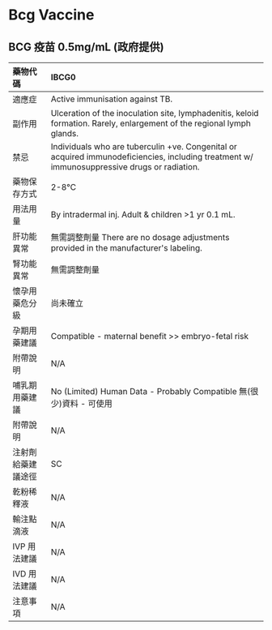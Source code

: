 # Bcg Vaccine

## BCG 疫苗 0.5mg/mL \(政府提供\)

| 藥物代碼 | IBCG0 |
| :--- | :--- |
| 適應症 | Active immunisation against TB. |
| 副作用 | Ulceration of the inoculation site, lymphadenitis, keloid formation. Rarely, enlargement of the regional lymph glands. |
| 禁忌 | Individuals who are tuberculin +ve. Congenital or acquired immunodeficiencies, including treatment w/ immunosuppressive drugs or radiation. |
| 藥物保存方式 | 2-8℃ |
| 用法用量 | By intradermal inj. Adult & children &gt;1 yr 0.1 mL. |
| 肝功能異常 | 無需調整劑量  There are no dosage adjustments provided in the manufacturer's labeling. |
| 腎功能異常 | 無需調整劑量 |
| 懷孕用藥危分級 | 尚未確立 |
| 孕期用藥建議 | Compatible - maternal benefit &gt;&gt; embryo-fetal risk |
| 附帶說明 | N/A |
| 哺乳期用藥建議 | No \(Limited\) Human Data - Probably Compatible 無\(很少\)資料 - 可使用 |
| 附帶說明 | N/A |
| 注射劑給藥建議途徑 | SC |
| 乾粉稀釋液 | N/A |
| 輸注點滴液 | N/A |
| IVP 用法建議 | N/A |
| IVD 用法建議 | N/A |
| 注意事項 | N/A |

